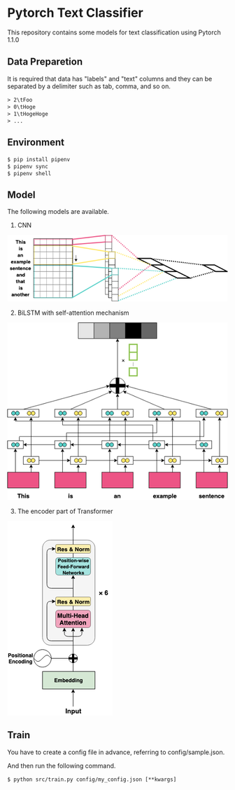 # Pytorch Text Classifier

This repository contains some models for text classification using Pytorch 1.1.0

## Data Preparetion

It is required that data has "labels" and "text" columns and they can be separated by a delimiter such as tab, comma, and so on.

    > 2\tFoo
    > 0\tHoge
    > 1\tHogeHoge
    > ...

## Environment
```
$ pip install pipenv
$ pipenv sync
$ pipenv shell
```

## Model
The following models are available.

1. CNN

![CNN](https://github.com/omukazu/Pytorch-Text-Classifier/blob/images/image/CNN.png)

2. BiLSTM with self-attention mechanism

![LSTM](https://github.com/omukazu/Pytorch-Text-Classifier/blob/images/image/LSTM.png)

3. The encoder part of Transformer

![Transformer](https://github.com/omukazu/Pytorch-Text-Classifier/blob/images/image/Transformer.png)

## Train
You have to create a config file in advance, referring to config/sample.json.

And then run the following command.
```
$ python src/train.py config/my_config.json [**kwargs]
```